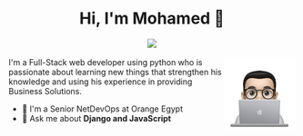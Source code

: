 
<h1 align="center">Hi, I'm Mohamed 👋</h1>
<p align="center">
    <a href="https://www.linkedin.com/in/mohamedefarid"><img src="https://img.shields.io/badge/linkedin-%230177B5?style=flat&logo=linkedin&logoColor=white"/></a>
    
  </p>
  
  <img src="https://github.com/peng22/peng22/blob/master/profile-img.png" align="right" width="25%"/>

I'm a Full-Stack web developer using python who is passionate about learning new things that strengthen his knowledge and using his experience in providing Business Solutions.


- 🔭 I'm a Senior NetDevOps at Orange Egypt
- 💬 Ask me about **Django and JavaScript**
